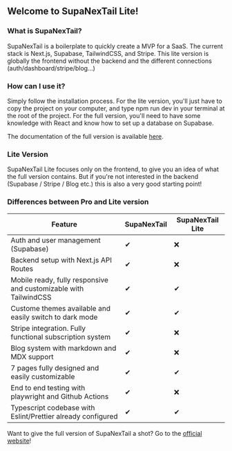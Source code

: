 ## Welcome to SupaNexTail Lite!

### What is SupaNexTail?

SupaNexTail is a boilerplate to quickly create a MVP for a SaaS. The current stack is Next.js, Supabase, TailwindCSS, and Stripe. This lite version is globally the frontend without the backend and the different connections (auth/dashboard/stripe/blog...)

### How can I use it?

Simply follow the installation process. For the lite version, you'll just have to copy the project on your computer, and type npm run dev in your terminal at the root of the project.
For the full version, you'll need to have some knowledge with React and know how to set up a database on Supabase.

The documentation of the full version is available [here](https://doc.supanextail.dev/).

### Lite Version

SupaNexTail Lite focuses only on the frontend, to give you an idea of what the full version contains. But if you're not interested in the backend (Supabase / Stripe / Blog etc.) this is also a very good starting point!

### Differences between Pro and Lite version

| Feature                                                          | SupaNexTail | SupaNexTail Lite |
| ---------------------------------------------------------------- | ----------- | ---------------- |
| Auth and user management (Supabase)                              | ✔           | ❌               |
| Backend setup with Next.js API Routes                            | ✔           | ❌               |
| Mobile ready, fully responsive and customizable with TailwindCSS | ✔           | ✔                |
| Custome themes available and easily switch to dark mode          | ✔           | ✔                |
| Stripe integration. Fully functional subscription system         | ✔           | ❌               |
| Blog system with markdown and MDX support                        | ✔           | ❌               |
| 7 pages fully designed and easily customizable                   | ✔           | ✔                |
| End to end testing with playwright and Github Actions            | ✔           | ❌               |
| Typescript codebase with Eslint/Prettier already configured      | ✔           | ✔                |

Want to give the full version of SupaNexTail a shot? Go to the [official website](https://supanextail.dev/)!
